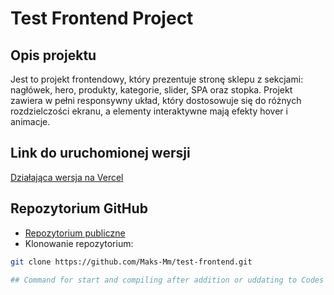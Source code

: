 # Test Frontend Project

## Opis projektu
Jest to projekt frontendowy, który prezentuje stronę sklepu z sekcjami: nagłówek, hero, produkty, kategorie, slider, SPA oraz stopka. Projekt zawiera w pełni responsywny układ, który dostosowuje się do różnych rozdzielczości ekranu, a elementy interaktywne mają efekty hover i animacje.

## Link do uruchomionej wersji
[Działająca wersja na Vercel](https://test-frontend-eight-gamma.vercel.app/)

## Repozytorium GitHub
- [Repozytorium publiczne](https://github.com/Maks-Mm/test-frontend)  
- Klonowanie repozytorium:  
```bash
git clone https://github.com/Maks-Mm/test-frontend.git

## Command for start and compiling after addition or uddating to Codes : lessc less/style.less css/style.css
